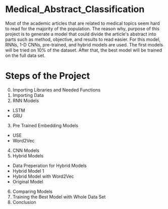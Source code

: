 # Medical_Abstract_Classification
Most of the academic articles that are related to medical topics seem hard to read for the majority of the population. The reason why, purpose of this project is to generate a model that could divide the article's abstract into parts such as method, objective, and results to read easier. For this model, RNNs, 1-D CNNs, pre-trained, and hybrid models are used. The first models will be tried on 10% of the dataset. After that, the best model will be trained on the full data set.

# Steps of the Project

0. Importing Libraries and Needed Functions
1. Importing Data
2. RNN Models
  * LSTM
  * GRU
3. Pre Trained Embedding Models
  * USE 
  * Word2Vec
4. CNN Models
5. Hybrid Models
  * Data Preperation for Hybrid Models
  * Hybrid Model 1
  * Hybrid Model with Word2Vec
  * Original Model
6. Comparing Models
7. Training the Best Model with Whole Data Set
8. Conclusion
